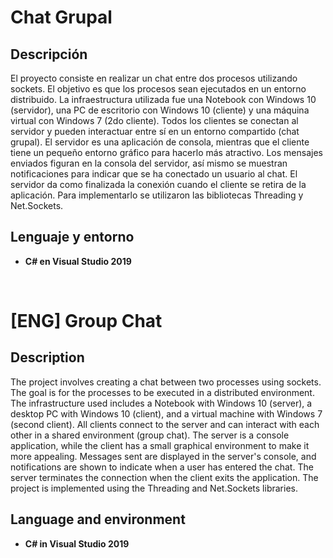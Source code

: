 <h1>Chat Grupal</h1>

<h2>Descripción</h2>
El proyecto consiste en realizar un chat entre dos procesos utilizando sockets. El objetivo es que los procesos sean ejecutados en un entorno distribuido. La infraestructura utilizada fue una Notebook con Windows 10 (servidor), una PC de escritorio con Windows 10 (cliente) y una máquina virtual con Windows 7 (2do cliente). Todos los clientes se conectan al servidor y pueden interactuar entre sí en un entorno compartido (chat grupal). El servidor es una aplicación de consola, mientras que el cliente tiene un pequeño entorno gráfico para hacerlo más atractivo. Los mensajes enviados figuran en la consola del servidor, así mismo se muestran notificaciones para indicar que se ha conectado un usuario al chat. El servidor da como finalizada la conexión cuando el cliente se retira de la aplicación. Para implementarlo se utilizaron las bibliotecas Threading y Net.Sockets.
<h2>Lenguaje y entorno</h2>

- <b>C# en Visual Studio 2019</b> 
<br />

<h1>[ENG] Group Chat</h1>

<h2>Description</h2>
The project involves creating a chat between two processes using sockets. The goal is for the processes to be executed in a distributed environment. The infrastructure used includes a Notebook with Windows 10 (server), a desktop PC with Windows 10 (client), and a virtual machine with Windows 7 (second client). All clients connect to the server and can interact with each other in a shared environment (group chat). The server is a console application, while the client has a small graphical environment to make it more appealing. Messages sent are displayed in the server's console, and notifications are shown to indicate when a user has entered the chat. The server terminates the connection when the client exits the application. The project is implemented using the Threading and Net.Sockets libraries.
<br />

<h2>Language and environment</h2>

- <b>C# in Visual Studio 2019</b>

